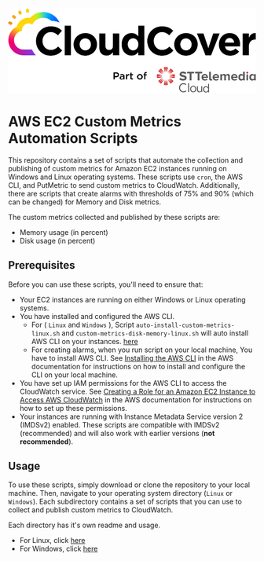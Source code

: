 ![Logo](./img/cldcvr_logo.png)


# AWS EC2 Custom Metrics Automation Scripts

This repository contains a set of scripts that automate the collection and publishing of custom metrics for Amazon EC2 instances running on Windows and Linux operating systems. These scripts use `cron`, the AWS CLI, and PutMetric to send custom metrics to CloudWatch. Additionally, there are scripts that create alarms with thresholds of 75% and 90% (which can be changed) for Memory and Disk metrics.

The custom metrics collected and published by these scripts are:

- Memory usage (in percent)
- Disk usage (in percent)

## Prerequisites

Before you can use these scripts, you'll need to ensure that:

- Your EC2 instances are running on either Windows or Linux operating systems.
- You have installed and configured the AWS CLI.
    - For ( `Linux` and `Windows` ), Script `auto-install-custom-metrics-linux.sh` and `custom-metrics-disk-memory-linux.sh` will auto install AWS CLI on your instances. [here](https://github.com/cldcvr/aws-ec2-custom-metrics-automation-scripts/blob/main/Linux/README.md)
    - For creating alarms, when you run script on your local machine, You have to install AWS CLI. See [Installing the AWS CLI](https://docs.aws.amazon.com/cli/latest/userguide/install-cliv2.html) in the AWS documentation for instructions on how to install and configure the CLI on your local machine.
- You have set up IAM permissions for the AWS CLI to access the CloudWatch service. See [Creating a Role for an Amazon EC2 Instance to Access AWS CloudWatch](https://docs.aws.amazon.com/AmazonCloudWatch/latest/monitoring/create-iam-roles-for-cloudwatch-agent.html) in the AWS documentation for instructions on how to set up these permissions.
- Your instances are running with Instance Metadata Service version 2 (IMDSv2) enabled. These scripts are compatible with IMDSv2 (recommended) and will also work with earlier versions (**not recommended**).

## Usage

To use these scripts, simply download or clone the repository to your local machine. Then, navigate to your operating system directory (`Linux` or `Windows`). Each subdirectory contains a set of scripts that you can use to collect and publish custom metrics to CloudWatch.

Each directory has it's own readme and usage.

- For Linux, click [here](https://github.com/cldcvr/aws-ec2-custom-metrics-automation-scripts/blob/main/Linux/README.md)
- For Windows, click [here](https://github.com/cldcvr/aws-ec2-custom-metrics-automation-scripts/blob/main/Windows/README.md) 
